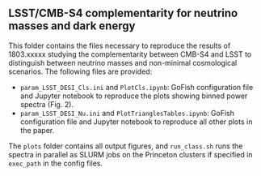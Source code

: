 ## LSST/CMB-S4 complementarity for neutrino masses and dark energy

This folder contains the files necessary to reproduce the results of 1803.xxxxx studying the complementarity between CMB-S4 and LSST to distinguish between neutrino masses and non-minimal cosmological scenarios. The following files are provided:
- `param_LSST_DESI_Cls.ini` and `PlotCls.ipynb`: GoFish configuration file and Jupyter notebook to reproduce the plots showing binned power spectra (Fig. 2).
- `param_LSST_DESI_Nu.ini` and `PlotTrianglesTables.ipynb`: GoFish configuration file and Jupyter notebook to reproduce all other plots in the paper.

The `plots` folder contains all output figures, and `run_class.sh` runs the spectra in parallel as SLURM jobs on the Princeton clusters if specified in `exec_path` in the config files.  